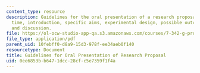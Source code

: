 ```yaml
---
content_type: resource
description: Guidelines for the oral presentation of a research proposal, including
  time, introduction, specific aims, experimental design, possible outcomes, and conclusions
  and discussion.
file: https://ol-ocw-studio-app-qa.s3.amazonaws.com/courses/7-342-g-protein-coupled-receptors-vision-and-disease-spring-2007/0ee6853bb6471dcc28cfc5e7359f1f4a_guid_ora_pro.pdf
file_type: application/pdf
parent_uid: 10febff0-d8a9-15d3-978f-ee34aeb0f140
resourcetype: Document
title: Guidelines for Oral Presentation of Research Proposal
uid: 0ee6853b-b647-1dcc-28cf-c5e7359f1f4a
---
```

